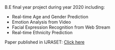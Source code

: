 B.E final year project during year 2020 including:

- Real-time Age and Gender Prediction
- Emotion Analysis from Video
- Facial Expression Recognition from Web Stream
- Real-time Ethnicity Prediction

Paper published in IJRASET:
[Click here](http://www.ijraset.com/fileserve.php?FID=29636)
